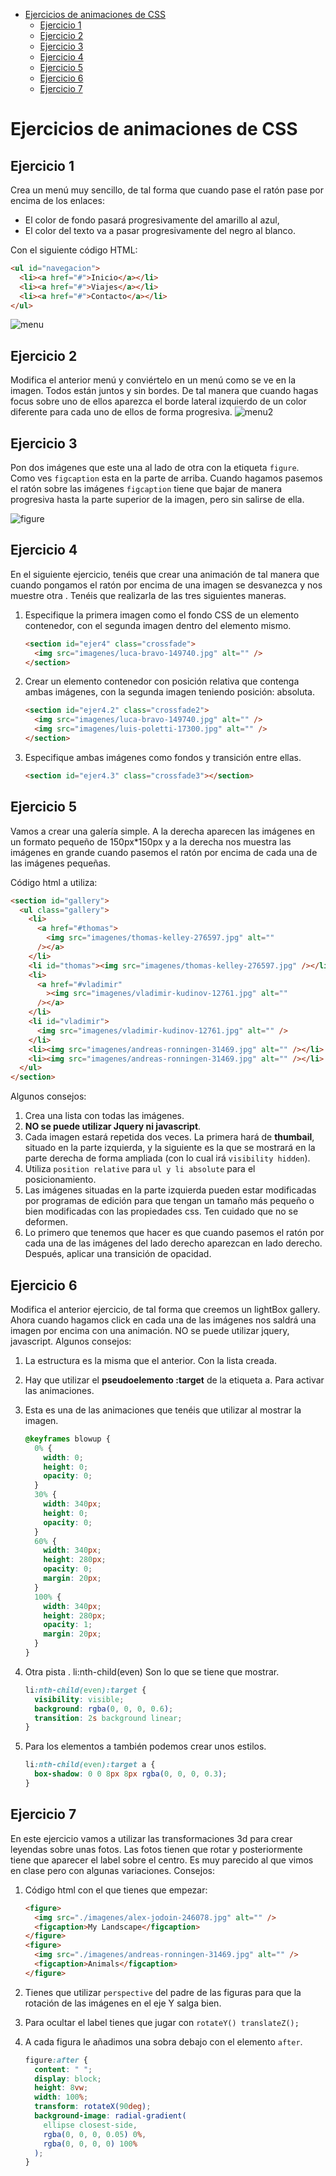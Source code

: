 - [Ejercicios de animaciones de CSS](#ejercicios-de-animaciones-de-css)
  - [Ejercicio 1](#ejercicio-1)
  - [Ejercicio 2](#ejercicio-2)
  - [Ejercicio 3](#ejercicio-3)
  - [Ejercicio 4](#ejercicio-4)
  - [Ejercicio 5](#ejercicio-5)
  - [Ejercicio 6](#ejercicio-6)
  - [Ejercicio 7](#ejercicio-7)

# Ejercicios de animaciones de CSS

## Ejercicio 1

Crea un menú muy sencillo, de tal forma que cuando pase el ratón pase por encima de los
enlaces:

- El color de fondo pasará progresivamente del amarillo al azul,
- El color del texto va a pasar progresivamente del negro al blanco.

Con el siguiente código HTML:

```html
<ul id="navegacion">
  <li><a href="#">Inicio</a></li>
  <li><a href="#">Viajes</a></li>
  <li><a href="#">Contacto</a></li>
</ul>
```

![menu](img/menu.png)

## Ejercicio 2

Modifica el anterior menú y conviértelo en un menú como se ve en la imagen. Todos están juntos y sin bordes. De tal manera que cuando hagas focus sobre uno de ellos aparezca el borde lateral izquierdo de un color diferente para cada uno de ellos de forma progresiva.
![menu2](img/menu2.png)

## Ejercicio 3

Pon dos imágenes que este una al lado de otra con la etiqueta `figure`. Como ves `figcaption` esta en la parte de arriba. Cuando hagamos pasemos el ratón sobre las imágenes `figcaption` tiene que bajar de manera progresiva hasta la parte superior de la imagen, pero sin salirse de ella.

![figure](img/figure.png)

## Ejercicio 4

En el siguiente ejercicio, tenéis que crear una animación de tal manera que cuando pongamos el ratón por encima de una imagen se desvanezca y nos muestre otra . Tenéis que realizarla de las tres siguientes maneras.

1. Especifique la primera imagen como el fondo CSS de un elemento contenedor, con el segunda imagen dentro del elemento mismo.

   ```html
   <section id="ejer4" class="crossfade">
     <img src="imagenes/luca-bravo-149740.jpg" alt="" />
   </section>
   ```

2. Crear un elemento contenedor con posición relativa que contenga ambas imágenes, con la segunda imagen teniendo posición: absoluta.

   ```html
   <section id="ejer4.2" class="crossfade2">
     <img src="imagenes/luca-bravo-149740.jpg" alt="" />
     <img src="imagenes/luis-poletti-17300.jpg" alt="" />
   </section>
   ```

3. Especifique ambas imágenes como fondos y transición entre ellas.

   ```html
   <section id="ejer4.3" class="crossfade3"></section>
   ```

## Ejercicio 5

Vamos a crear una galería simple. A la derecha aparecen las imágenes en un formato pequeño de 150px\*150px y a la derecha nos muestra las imágenes en grande cuando pasemos el ratón por encima de cada una de las imágenes pequeñas.

Código html a utiliza:

```html
<section id="gallery">
  <ul class="gallery">
    <li>
      <a href="#thomas">
        <img src="imagenes/thomas-kelley-276597.jpg" alt=""
      /></a>
    </li>
    <li id="thomas"><img src="imagenes/thomas-kelley-276597.jpg" /></li>
    <li>
      <a href="#vladimir"
        ><img src="imagenes/vladimir-kudinov-12761.jpg" alt=""
      /></a>
    </li>
    <li id="vladimir">
      <img src="imagenes/vladimir-kudinov-12761.jpg" alt="" />
    </li>
    <li><img src="imagenes/andreas-ronningen-31469.jpg" alt="" /></li>
    <li><img src="imagenes/andreas-ronningen-31469.jpg" alt="" /></li>
  </ul>
</section>
```

Algunos consejos:

1. Crea una lista con todas las imágenes.
2. **NO se puede utilizar Jquery ni javascript**.
3. Cada imagen estará repetida dos veces. La primera hará de **thumbail**, situado en la parte izquierda, y la siguiente es la que se mostrará en la parte derecha de forma ampliada
   (con lo cual irá `visibility hidden`).
4. Utiliza `position relative` para `ul y li absolute` para el posicionamiento.
5. Las imágenes situadas en la parte izquierda pueden estar modificadas por programas de edición para que tengan un tamaño más pequeño o bien modificadas con las propiedades css. Ten cuidado que no se deformen.
6. Lo primero que tenemos que hacer es que cuando pasemos el ratón por cada una de las
   imágenes del lado derecho aparezcan en lado derecho. Después, aplicar una transición de
   opacidad.

## Ejercicio 6

Modifica el anterior ejercicio, de tal forma que creemos un lightBox gallery. Ahora cuando hagamos click en cada una de las imágenes nos saldrá una imagen por encima con una animación. NO se puede utilizar jquery, javascript.
Algunos consejos:

1. La estructura es la misma que el anterior. Con la lista creada.
2. Hay que utilizar el **pseudoelemento :target** de la etiqueta a. Para activar las animaciones.
3. Esta es una de las animaciones que tenéis que utilizar al mostrar la imagen.

   ```css
   @keyframes blowup {
     0% {
       width: 0;
       height: 0;
       opacity: 0;
     }
     30% {
       width: 340px;
       height: 0;
       opacity: 0;
     }
     60% {
       width: 340px;
       height: 280px;
       opacity: 0;
       margin: 20px;
     }
     100% {
       width: 340px;
       height: 280px;
       opacity: 1;
       margin: 20px;
     }
   }
   ```

4. Otra pista . li:nth-child(even) Son lo que se tiene que mostrar.

   ```css
   li:nth-child(even):target {
     visibility: visible;
     background: rgba(0, 0, 0, 0.6);
     transition: 2s background linear;
   }
   ```

5. Para los elementos a también podemos crear unos estilos.

   ```css
   li:nth-child(even):target a {
     box-shadow: 0 0 8px 8px rgba(0, 0, 0, 0.3);
   }
   ```

## Ejercicio 7

En este ejercicio vamos a utilizar las transformaciones 3d para crear leyendas sobre unas fotos. Las fotos tienen que rotar y posteriormente tiene que aparecer el label sobre el centro. Es muy parecido al que vimos en clase pero con algunas variaciones. Consejos:

1. Código html con el que tienes que empezar:

   ```html
   <figure>
     <img src="./imagenes/alex-jodoin-246078.jpg" alt="" />
     <figcaption>My Landscape</figcaption>
   </figure>
   <figure>
     <img src="./imagenes/andreas-ronningen-31469.jpg" alt="" />
     <figcaption>Animals</figcaption>
   </figure>
   ```

2. Tienes que utilizar `perspective` del padre de las figuras para que la
   rotación de las imágenes en el eje Y salga bien.
3. Para ocultar el label tienes que jugar con `rotateY() translateZ();`
4. A cada figura le añadimos una sobra debajo con el elemento `after`.

   ```css
   figure:after {
     content: " ";
     display: block;
     height: 8vw;
     width: 100%;
     transform: rotateX(90deg);
     background-image: radial-gradient(
       ellipse closest-side,
       rgba(0, 0, 0, 0.05) 0%,
       rgba(0, 0, 0, 0) 100%
     );
   }
   ```
